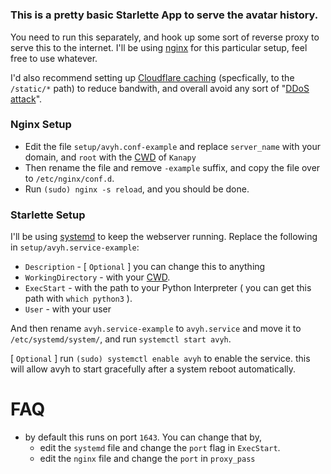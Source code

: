 # 
### This is a pretty basic Starlette App to serve the avatar history.
You need to run this separately, and hook up some sort of reverse proxy to 
serve this to the internet. I'll be using [nginx](https://nginx.org) for this particular setup, feel free to use whatever.

I'd also recommend setting up [Cloudflare caching](https://developers.cloudflare.com/cache) (specfically, to the `/static/*` path) to reduce bandwith, and overall avoid any sort of "[DDoS attack](https://en.wikipedia.org/wiki/Denial-of-service_attack)".

### Nginx Setup
- Edit the file `setup/avyh.conf-example` and replace `server_name` with your domain, and `root` with the [CWD](https://en.wikipedia.org/wiki/Working_directory, "Current Working Directory") of `Kanapy`
- Then rename the file and remove `-example` suffix, and copy the file over to `/etc/nginx/conf.d`.
- Run `(sudo) nginx -s reload`, and you should be done.

### Starlette Setup
I'll be using [systemd]("https://systemd.io/", "systemd") to keep the webserver running.
Replace the following in `setup/avyh.service-example`:

- `Description` - [ `Optional` ] you can change this to anything
- `WorkingDirectory` - with your [CWD](https://en.wikipedia.org/wiki/Working_directory, "Current Working Directory").
- `ExecStart` - with the path to your Python Interpreter ( you can get this path with `which python3` ).
- `User` - with your user

And then rename `avyh.service-example` to `avyh.service` and move it to `/etc/systemd/system/`, and run `systemctl start avyh`.

[ `Optional` ] run `(sudo) systemctl enable avyh` to enable the service. this will allow avyh to start gracefully after a system reboot automatically.

# FAQ
- by default this runs on port `1643`. You can change that by,
    - edit the `systemd` file and change the `port` flag in `ExecStart`.
    - edit the `nginx` file and change the `port` in `proxy_pass`

<!-- i don't even know why im writing this, just contact me if you want to run this on your own server for whatever bizzaire reason. -->